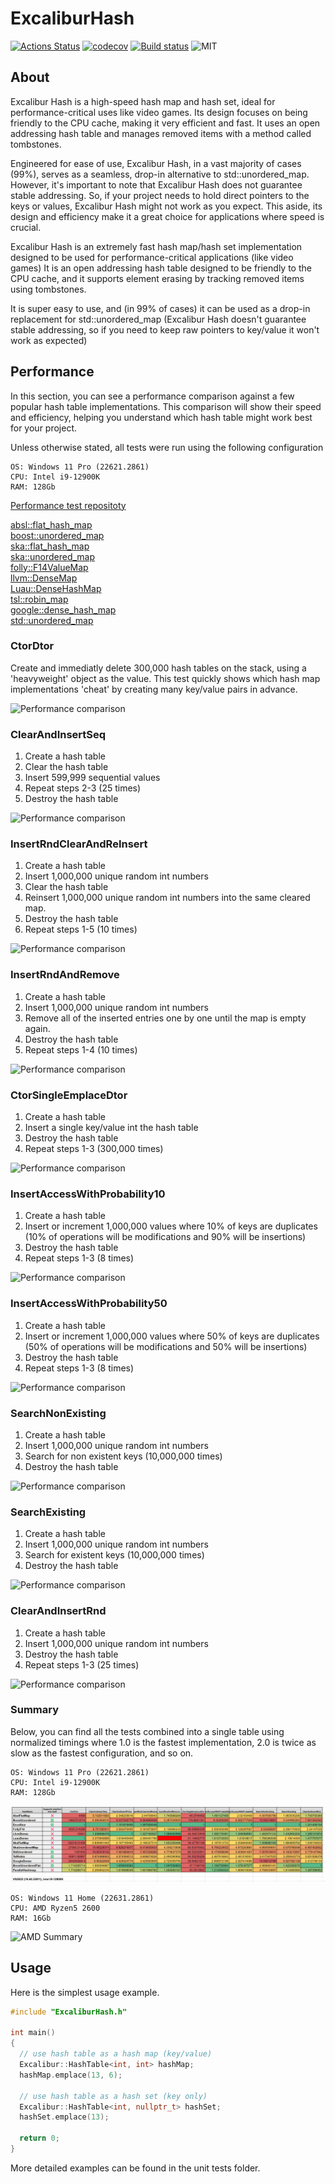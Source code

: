 # ExcaliburHash

[![Actions Status](https://github.com/SergeyMakeev/ExcaliburHash/workflows/build/badge.svg)](https://github.com/SergeyMakeev/ExcaliburHash/actions)
[![codecov](https://codecov.io/gh/SergeyMakeev/ExcaliburHash/branch/main/graph/badge.svg?token=8YKFZPXMEE)](https://codecov.io/gh/SergeyMakeev/ExcaliburHash)
[![Build status](https://ci.appveyor.com/api/projects/status/vsdtgfr4jubgj2hi?svg=true)](https://ci.appveyor.com/project/SergeyMakeev/excaliburhash)
![MIT](https://img.shields.io/badge/license-MIT-blue.svg)

## About

Excalibur Hash is a high-speed hash map and hash set, ideal for performance-critical uses like video games.
Its design focuses on being friendly to the CPU cache, making it very efficient and fast.
It uses an open addressing hash table and manages removed items with a method called tombstones.

Engineered for ease of use, Excalibur Hash, in a vast majority of cases (99%), serves as a seamless, drop-in alternative to std::unordered_map. However, it's important to note that Excalibur Hash does not guarantee stable addressing.
So, if your project needs to hold direct pointers to the keys or values, Excalibur Hash might not work as you expect. This aside, its design and efficiency make it a great choice for applications where speed is crucial.

Excalibur Hash is an extremely fast hash map/hash set implementation designed to be used for performance-critical applications (like video games)
It is an open addressing hash table designed to be friendly to the CPU cache, and it supports element erasing by tracking removed items using tombstones.

It is super easy to use, and (in 99% of cases) it can be used as a drop-in replacement for std::unordered_map (Excalibur Hash doesn't guarantee stable addressing, so if you need to keep raw pointers to key/value it won't work as expected)


## Performance

In this section, you can see a performance comparison against a few popular hash table implementations.
This comparison will show their speed and efficiency, helping you understand which hash table might work best for your project.


Unless otherwise stated, all tests were run using the following configuration
```
OS: Windows 11 Pro (22621.2861)
CPU: Intel i9-12900K
RAM: 128Gb 
```

[Performance test repositoty](https://github.com/SergeyMakeev/SimpleHashTest)  


[absl::flat_hash_map](https://github.com/abseil/abseil-cpp/tree/d3f0c70673ed71ba1581702bbbd0aa8865a575d1)  
[boost::unordered_map](https://github.com/boostorg/unordered/tree/33f81fd49039bccd1aa3dfd5a29ef6073b93009c)  
[ska::flat_hash_map](https://github.com/skarupke/flat_hash_map/tree/2c4687431f978f02a3780e24b8b701d22aa32d9c)  
[ska::unordered_map](https://github.com/skarupke/flat_hash_map/tree/2c4687431f978f02a3780e24b8b701d22aa32d9c)  
[folly::F14ValueMap](https://github.com/facebook/folly/tree/0a095b9ad97da342672cad0d982dd21a9551775c)  
[llvm::DenseMap](https://github.com/llvm/llvm-project/tree/072e0aabbc457b8802dcf7b483e3acebfbde1c33)  
[Luau::DenseHashMap](https://github.com/luau-lang/luau/tree/72d8d443431875607fd457a13fe36ea62804d327)  
[tsl::robin_map](https://github.com/Tessil/robin-map/tree/c7595ba0582e832dfd7c3cbd8c6788faf3d88478)  
[google::dense_hash_map](https://github.com/sparsehash/sparsehash/tree/1dffea3d917445d70d33d0c7492919fc4408fe5c)  
[std::unordered_map](https://github.com/microsoft/STL)  


### CtorDtor

Create and immediatly delete 300,000 hash tables on the stack, using a 'heavyweight' object as the value.
This test quickly shows which hash map implementations 'cheat' by creating many key/value pairs in advance.

![Performance comparison](https://raw.githubusercontent.com/SergeyMakeev/ExcaliburHash/master/Images/Test01.png)


### ClearAndInsertSeq

1. Create a hash table
2. Clear the hash table
3. Insert 599,999 sequential values
4. Repeat steps 2-3 (25 times)
5. Destroy the hash table

![Performance comparison](https://raw.githubusercontent.com/SergeyMakeev/ExcaliburHash/master/Images/Test02.png)

### InsertRndClearAndReInsert

1. Create a hash table
2. Insert 1,000,000 unique random int numbers
3. Clear the hash table
4. Reinsert 1,000,000 unique random int numbers into the same cleared map.
5. Destroy the hash table
6. Repeat steps 1-5 (10 times)

![Performance comparison](https://raw.githubusercontent.com/SergeyMakeev/ExcaliburHash/master/Images/Test03.png)


### InsertRndAndRemove

1. Create a hash table
2. Insert 1,000,000 unique random int numbers
3. Remove all of the inserted entries one by one until the map is empty again.
4. Destroy the hash table
5. Repeat steps 1-4 (10 times)

![Performance comparison](https://raw.githubusercontent.com/SergeyMakeev/ExcaliburHash/master/Images/Test04.png)

### CtorSingleEmplaceDtor
1. Create a hash table
2. Insert a single key/value int the hash table
3. Destroy the hash table
4. Repeat steps 1-3 (300,000 times)

![Performance comparison](https://raw.githubusercontent.com/SergeyMakeev/ExcaliburHash/master/Images/Test05.png)


### InsertAccessWithProbability10
1. Create a hash table
2. Insert or increment 1,000,000 values where 10% of keys are duplicates
   (10% of operations will be modifications and 90% will be insertions)
3. Destroy the hash table
4. Repeat steps 1-3 (8 times)

![Performance comparison](https://raw.githubusercontent.com/SergeyMakeev/ExcaliburHash/master/Images/Test06.png)


### InsertAccessWithProbability50
1. Create a hash table
2. Insert or increment 1,000,000 values where 50% of keys are duplicates
   (50% of operations will be modifications and 50% will be insertions)
3. Destroy the hash table
4. Repeat steps 1-3 (8 times)

![Performance comparison](https://raw.githubusercontent.com/SergeyMakeev/ExcaliburHash/master/Images/Test07.png)

### SearchNonExisting
1. Create a hash table
2. Insert 1,000,000 unique random int numbers
3. Search for non existent keys (10,000,000 times)
4. Destroy the hash table

![Performance comparison](https://raw.githubusercontent.com/SergeyMakeev/ExcaliburHash/master/Images/Test08.png)


### SearchExisting
1. Create a hash table
2. Insert 1,000,000 unique random int numbers
3. Search for existent keys (10,000,000 times)
4. Destroy the hash table


![Performance comparison](https://raw.githubusercontent.com/SergeyMakeev/ExcaliburHash/master/Images/Test09.png)

### ClearAndInsertRnd

1. Create a hash table
2. Insert 1,000,000 unique random int numbers
3. Destroy the hash table
4. Repeat steps 1-3 (25 times)

![Performance comparison](https://raw.githubusercontent.com/SergeyMakeev/ExcaliburHash/master/Images/Test10.png)

### Summary

Below, you can find all the tests combined into a single table using normalized timings where 1.0 is the fastest implementation, 2.0 is twice as slow as the fastest configuration, and so on.

```
OS: Windows 11 Pro (22621.2861)
CPU: Intel i9-12900K
RAM: 128Gb 
```
![Intel Summary](https://raw.githubusercontent.com/SergeyMakeev/ExcaliburHash/master/Images/intel_summary.png)


```
OS: Windows 11 Home (22631.2861)
CPU: AMD Ryzen5 2600
RAM: 16Gb 
```
![AMD Summary](https://raw.githubusercontent.com/SergeyMakeev/ExcaliburHash/master/Images/amd_summary.png)


## Usage

Here is the simplest usage example.

```cpp
#include "ExcaliburHash.h"

int main()
{
  // use hash table as a hash map (key/value)
  Excalibur::HashTable<int, int> hashMap;
  hashMap.emplace(13, 6);

  // use hash table as a hash set (key only)
  Excalibur::HashTable<int, nullptr_t> hashSet;
  hashSet.emplace(13);

  return 0;
}
```


More detailed examples can be found in the unit tests folder.
